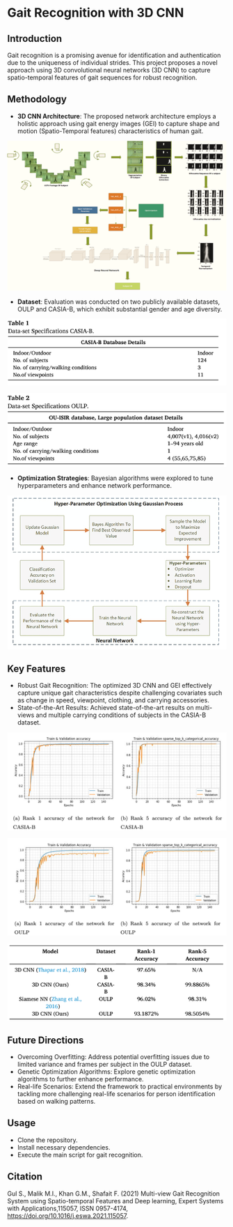 # Gait Recognition with 3D CNN

## Introduction
Gait recognition is a promising avenue for identification and authentication due to the uniqueness of individual strides. This project proposes a novel approach using 3D convolutional neural networks (3D CNN) to capture spatio-temporal features of gait sequences for robust recognition.

## Methodology
- **3D CNN Architecture**: The proposed network architecture employs a holistic approach using gait energy images (GEI) to capture shape and motion (Spatio-Temporal features) characteristics of human gait.
 
 ![Gait Analysis1](images/Proposed_framework.png "3D Convolutional Neural Network for Inter-class Subject Identification")

- **Dataset**: Evaluation was conducted on two publicly available datasets, OULP and CASIA-B, which exhibit substantial gender and age diversity.
  
 ![Gait Analysis2](images/CASIA-B_Dataset.png "Data-set Specifications CASIA-B")

 ![Gait Analysis3](images/OULP_Dataset.png "Data-set Specifications OULP")

- **Optimization Strategies**: Bayesian algorithms were explored to tune hyperparameters and enhance network performance.

 ![Gait Analysis4](images/HypOpt.png "Hyper-parameter tuning using bayesian optimization")

## Key Features
- Robust Gait Recognition: The optimized 3D CNN and GEI effectively capture unique gait characteristics despite challenging covariates such as change in speed, viewpoint, clothing, and carrying accessories.
- State-of-the-Art Results: Achieved state-of-the-art results on multi-views and multiple carrying conditions of subjects in the CASIA-B dataset.

 ![Gait Analysis5](images/CASIAB_Results.png "Proposed network training results on CASIA-B dataset")

 ![Gait Analysis6](images/OULP_Results.png "Proposed network training results on OULP dataset")
 
 ![Gait Analysis7](images/Performance.png "Comparison of our framework with state of art models")
 
## Future Directions
- Overcoming Overfitting: Address potential overfitting issues due to limited variance and frames per subject in the OULP dataset.
- Genetic Optimization Algorithms: Explore genetic optimization algorithms to further enhance performance.
- Real-life Scenarios: Extend the framework to practical environments by tackling more challenging real-life scenarios for person identification based on walking patterns.

## Usage
- Clone the repository.
- Install necessary dependencies.
- Execute the main script for gait recognition.

## Citation
Gul S., Malik M.I., Khan G.M., Shafait F. (2021) Multi-view Gait Recognition System using
Spatio-temporal Features and Deep learning, Expert Systems with Applications,115057, ISSN
0957-4174, https://doi.org/10.1016/j.eswa.2021.115057.



